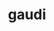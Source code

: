 ---
title: "gaudi"
layout: cache
categories: [package, develop-2025-04-13]
meta: {"compilers": ["gcc@11.4.0"], "num_specs": 1, "num_specs_by_stack": {"hep": 1, "root": 1}, "oss": ["ubuntu22.04"], "platforms": ["linux"], "stacks": ["hep", "root"], "targets": ["x86_64_v3"], "versions": ["39.2"]}
spec_details: [{"compiler": "gcc@11.4.0", "hash": "ii6igwsqb3acqmae3uo4z7as54xkrsfo", "os": "ubuntu22.04", "platform": "linux", "size": "-", "stacks": ["hep", "root"], "target": "x86_64_v3", "variants": ["+aida", "build_system=cmake", "build_type=Release", "~cppunit", "~cuda", "~docs", "+examples", "generator=make", "~gperftools", "+heppdt", "~ipo", "~jemalloc", "~unwind", "~vtune", "+xercesc"], "versions": ["39.2"]}]
---